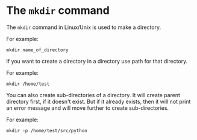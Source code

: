 # The `mkdir` command

The `mkdir` command in Linux/Unix is used to make a directory.

For example: 

```
mkdir name_of_directory
```

If you want to create a directory in a directory use path for that directory.

For example:

```
mkdir /home/test
```

You can also create sub-directories of a directory. It will create parent directory first, if it doesn't exist. But if it already exists, then it will not print an error message and will move further to create sub-directories.

For example:

```
mkdir -p /home/test/src/python
```
